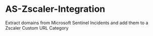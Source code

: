 # AS-Zscaler-Integration
Extract domains from Microsoft Sentinel Incidents and add them to a Zscaler Custom URL Category
